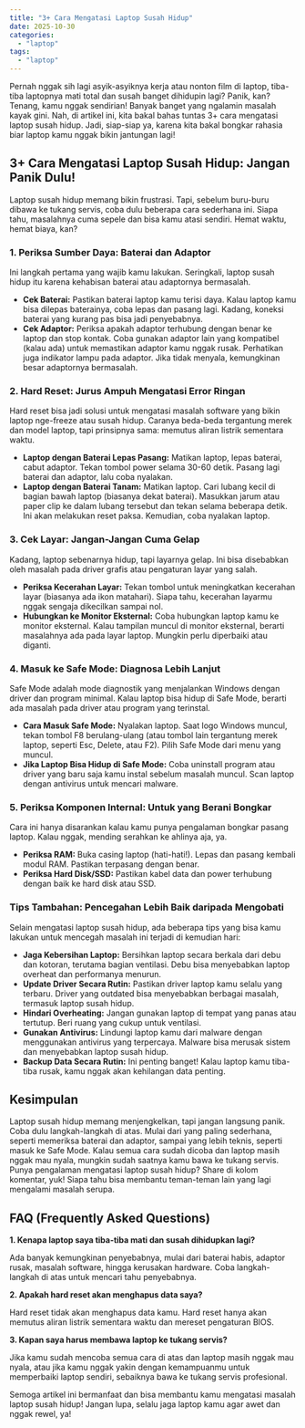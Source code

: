 ```yaml
---
title: "3+ Cara Mengatasi Laptop Susah Hidup"
date: 2025-10-30
categories: 
  - "laptop"
tags: 
  - "laptop"
---
```


Pernah nggak sih lagi asyik-asyiknya kerja atau nonton film di laptop, tiba-tiba laptopnya mati total dan susah banget dihidupin lagi? Panik, kan? Tenang, kamu nggak sendirian! Banyak banget yang ngalamin masalah kayak gini. Nah, di artikel ini, kita bakal bahas tuntas 3+ cara mengatasi laptop susah hidup. Jadi, siap-siap ya, karena kita bakal bongkar rahasia biar laptop kamu nggak bikin jantungan lagi!

## 3+ Cara Mengatasi Laptop Susah Hidup: Jangan Panik Dulu!

Laptop susah hidup memang bikin frustrasi. Tapi, sebelum buru-buru dibawa ke tukang servis, coba dulu beberapa cara sederhana ini. Siapa tahu, masalahnya cuma sepele dan bisa kamu atasi sendiri. Hemat waktu, hemat biaya, kan?

### 1\. Periksa Sumber Daya: Baterai dan Adaptor

Ini langkah pertama yang wajib kamu lakukan. Seringkali, laptop susah hidup itu karena kehabisan baterai atau adaptornya bermasalah.

- **Cek Baterai:** Pastikan baterai laptop kamu terisi daya. Kalau laptop kamu bisa dilepas baterainya, coba lepas dan pasang lagi. Kadang, koneksi baterai yang kurang pas bisa jadi penyebabnya.
- **Cek Adaptor:** Periksa apakah adaptor terhubung dengan benar ke laptop dan stop kontak. Coba gunakan adaptor lain yang kompatibel (kalau ada) untuk memastikan adaptor kamu nggak rusak. Perhatikan juga indikator lampu pada adaptor. Jika tidak menyala, kemungkinan besar adaptornya bermasalah.

### 2\. Hard Reset: Jurus Ampuh Mengatasi Error Ringan

Hard reset bisa jadi solusi untuk mengatasi masalah software yang bikin laptop nge-freeze atau susah hidup. Caranya beda-beda tergantung merek dan model laptop, tapi prinsipnya sama: memutus aliran listrik sementara waktu.

- **Laptop dengan Baterai Lepas Pasang:** Matikan laptop, lepas baterai, cabut adaptor. Tekan tombol power selama 30-60 detik. Pasang lagi baterai dan adaptor, lalu coba nyalakan.
- **Laptop dengan Baterai Tanam:** Matikan laptop. Cari lubang kecil di bagian bawah laptop (biasanya dekat baterai). Masukkan jarum atau paper clip ke dalam lubang tersebut dan tekan selama beberapa detik. Ini akan melakukan reset paksa. Kemudian, coba nyalakan laptop.

### 3\. Cek Layar: Jangan-Jangan Cuma Gelap

Kadang, laptop sebenarnya hidup, tapi layarnya gelap. Ini bisa disebabkan oleh masalah pada driver grafis atau pengaturan layar yang salah.

- **Periksa Kecerahan Layar:** Tekan tombol untuk meningkatkan kecerahan layar (biasanya ada ikon matahari). Siapa tahu, kecerahan layarmu nggak sengaja dikecilkan sampai nol.
- **Hubungkan ke Monitor Eksternal:** Coba hubungkan laptop kamu ke monitor eksternal. Kalau tampilan muncul di monitor eksternal, berarti masalahnya ada pada layar laptop. Mungkin perlu diperbaiki atau diganti.

### 4\. Masuk ke Safe Mode: Diagnosa Lebih Lanjut

Safe Mode adalah mode diagnostik yang menjalankan Windows dengan driver dan program minimal. Kalau laptop bisa hidup di Safe Mode, berarti ada masalah pada driver atau program yang terinstal.

- **Cara Masuk Safe Mode:** Nyalakan laptop. Saat logo Windows muncul, tekan tombol F8 berulang-ulang (atau tombol lain tergantung merek laptop, seperti Esc, Delete, atau F2). Pilih Safe Mode dari menu yang muncul.
- **Jika Laptop Bisa Hidup di Safe Mode:** Coba uninstall program atau driver yang baru saja kamu instal sebelum masalah muncul. Scan laptop dengan antivirus untuk mencari malware.

### 5\. Periksa Komponen Internal: Untuk yang Berani Bongkar

Cara ini hanya disarankan kalau kamu punya pengalaman bongkar pasang laptop. Kalau nggak, mending serahkan ke ahlinya aja, ya.

- **Periksa RAM:** Buka casing laptop (hati-hati!). Lepas dan pasang kembali modul RAM. Pastikan terpasang dengan benar.
- **Periksa Hard Disk/SSD:** Pastikan kabel data dan power terhubung dengan baik ke hard disk atau SSD.

### Tips Tambahan: Pencegahan Lebih Baik daripada Mengobati

Selain mengatasi laptop susah hidup, ada beberapa tips yang bisa kamu lakukan untuk mencegah masalah ini terjadi di kemudian hari:

- **Jaga Kebersihan Laptop:** Bersihkan laptop secara berkala dari debu dan kotoran, terutama bagian ventilasi. Debu bisa menyebabkan laptop overheat dan performanya menurun.
- **Update Driver Secara Rutin:** Pastikan driver laptop kamu selalu yang terbaru. Driver yang outdated bisa menyebabkan berbagai masalah, termasuk laptop susah hidup.
- **Hindari Overheating:** Jangan gunakan laptop di tempat yang panas atau tertutup. Beri ruang yang cukup untuk ventilasi.
- **Gunakan Antivirus:** Lindungi laptop kamu dari malware dengan menggunakan antivirus yang terpercaya. Malware bisa merusak sistem dan menyebabkan laptop susah hidup.
- **Backup Data Secara Rutin:** Ini penting banget! Kalau laptop kamu tiba-tiba rusak, kamu nggak akan kehilangan data penting.

## Kesimpulan

Laptop susah hidup memang menjengkelkan, tapi jangan langsung panik. Coba dulu langkah-langkah di atas. Mulai dari yang paling sederhana, seperti memeriksa baterai dan adaptor, sampai yang lebih teknis, seperti masuk ke Safe Mode. Kalau semua cara sudah dicoba dan laptop masih nggak mau nyala, mungkin sudah saatnya kamu bawa ke tukang servis. Punya pengalaman mengatasi laptop susah hidup? Share di kolom komentar, yuk! Siapa tahu bisa membantu teman-teman lain yang lagi mengalami masalah serupa.

## FAQ (Frequently Asked Questions)

**1\. Kenapa laptop saya tiba-tiba mati dan susah dihidupkan lagi?**

Ada banyak kemungkinan penyebabnya, mulai dari baterai habis, adaptor rusak, masalah software, hingga kerusakan hardware. Coba langkah-langkah di atas untuk mencari tahu penyebabnya.

**2\. Apakah hard reset akan menghapus data saya?**

Hard reset tidak akan menghapus data kamu. Hard reset hanya akan memutus aliran listrik sementara waktu dan mereset pengaturan BIOS.

**3\. Kapan saya harus membawa laptop ke tukang servis?**

Jika kamu sudah mencoba semua cara di atas dan laptop masih nggak mau nyala, atau jika kamu nggak yakin dengan kemampuanmu untuk memperbaiki laptop sendiri, sebaiknya bawa ke tukang servis profesional.

Semoga artikel ini bermanfaat dan bisa membantu kamu mengatasi masalah laptop susah hidup! Jangan lupa, selalu jaga laptop kamu agar awet dan nggak rewel, ya!
